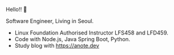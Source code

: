 Hello!! 👋

Software Engineer, Living in Seoul.

* Linux Foundation Authorised Instructor LFS458 and LFD459.
* Code with Node.js, Java Spring Boot, Python.
* Study blog with https://anote.dev 
